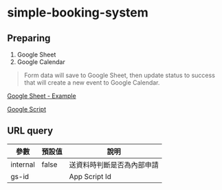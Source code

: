 # simple-booking-system

## Preparing

1. Google Sheet
2. Google Calendar

> Form data will save to Google Sheet, then update status to success that will create a new event to Google Calendar.

[Google Sheet - Example](https://docs.google.com/spreadsheets/d/1niWQNR8rd9nKG6yY3L6dodlYrTKvm3XPsF2Y-4GFfyA/edit?usp=sharing)

[Google Script](https://script.google.com/d/1Ns6WwpqmgEjEH4690kS7Ot3MkYw4gTOlk2T5XnVxqe5wvIAEOeDUMtQ1/edit?usp=sharing)


## URL query

| 參數 | 預設值 | 說明 |
|---|---|---|
| internal | false | 送資料時判斷是否為內部申請 |
| gs-id | | App Script Id |
